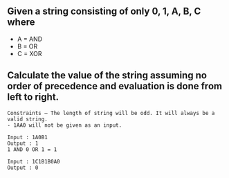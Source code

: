 ## Given a string consisting of only 0, 1, A, B, C where
- A = AND
- B = OR
- C = XOR
## Calculate the value of the string assuming no order of precedence and evaluation is done from left to right.

```
Constraints – The length of string will be odd. It will always be a valid string.
- 1AA0 will not be given as an input.

Input : 1A0B1
Output : 1
1 AND 0 OR 1 = 1

Input : 1C1B1B0A0
Output : 0
```
